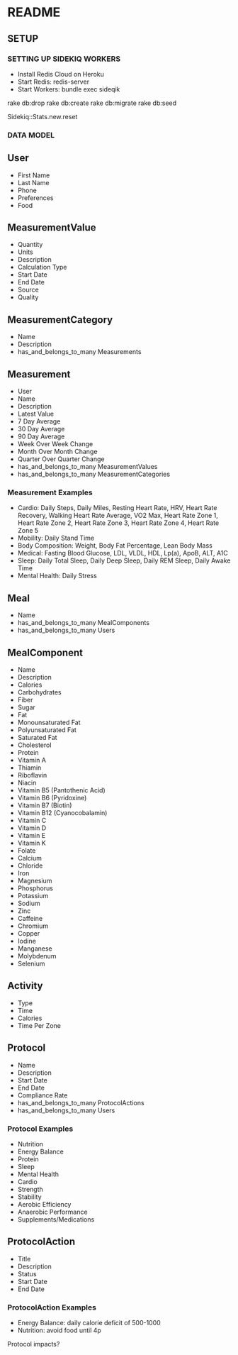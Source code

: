 







# README

## SETUP

### SETTING UP SIDEKIQ WORKERS

* Install Redis Cloud on Heroku
* Start Redis: redis-server
* Start Workers: bundle exec sideqik

rake db:drop
rake db:create
rake db:migrate
rake db:seed

Sidekiq::Stats.new.reset

### DATA MODEL


## User

- First Name
- Last Name
- Phone
- Preferences
- Food


## MeasurementValue

- Quantity
- Units
- Description
- Calculation Type
- Start Date
- End Date
- Source
- Quality


## MeasurementCategory

- Name
- Description
- has_and_belongs_to_many Measurements


## Measurement

- User
- Name
- Description
- Latest Value
- 7 Day Average
- 30 Day Average
- 90 Day Average
- Week Over Week Change
- Month Over Month Change
- Quarter Over Quarter Change
- has_and_belongs_to_many MeasurementValues
- has_and_belongs_to_many MeasurementCategories


### Measurement Examples

- Cardio: Daily Steps, Daily Miles, Resting Heart Rate, HRV, Heart Rate Recovery, Walking Heart Rate Average, VO2 Max, Heart Rate Zone 1, Heart Rate Zone 2, Heart Rate Zone 3, Heart Rate Zone 4, Heart Rate Zone 5
- Mobility: Daily Stand Time
- Body Composition: Weight, Body Fat Percentage, Lean Body Mass
- Medical: Fasting Blood Glucose, LDL, VLDL, HDL, Lp(a), ApoB, ALT, A1C
- Sleep: Daily Total Sleep, Daily Deep Sleep, Daily REM Sleep, Daily Awake Time
- Mental Health: Daily Stress


## Meal

- Name
- has_and_belongs_to_many MealComponents
- has_and_belongs_to_many Users


## MealComponent

- Name
- Description
- Calories
- Carbohydrates
- Fiber
- Sugar
- Fat
- Monounsaturated Fat
- Polyunsaturated Fat
- Saturated Fat
- Cholesterol
- Protein
- Vitamin A
- Thiamin
- Riboflavin
- Niacin
- Vitamin B5 (Pantothenic Acid)
- Vitamin B6 (Pyridoxine)
- Vitamin B7 (Biotin)
- Vitamin B12 (Cyanocobalamin)
- Vitamin C
- Vitamin D
- Vitamin E
- Vitamin K
- Folate
- Calcium
- Chloride
- Iron
- Magnesium
- Phosphorus
- Potassium
- Sodium 
- Zinc
- Caffeine
- Chromium
- Copper
- Iodine
- Manganese
- Molybdenum
- Selenium


## Activity

- Type
- Time
- Calories
- Time Per Zone


## Protocol

- Name
- Description
- Start Date
- End Date
- Compliance Rate
- has_and_belongs_to_many ProtocolActions
- has_and_belongs_to_many Users


### Protocol Examples

- Nutrition
- Energy Balance
- Protein
- Sleep
- Mental Health
- Cardio
- Strength
- Stability
- Aerobic Efficiency
- Anaerobic Performance
- Supplements/Medications


## ProtocolAction

- Title
- Description
- Status
- Start Date
- End Date


### ProtocolAction Examples

- Energy Balance: daily calorie deficit of 500-1000
- Nutrition: avoid food until 4p



Protocol impacts?
